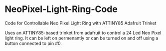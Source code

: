 # NeoPixel-Light-Ring-Code
Code for Controllable Neo Pixel Light Ring with ATTINY85 Adafruit Trinket

Uses an ATTINY85-based trinket from adafruit to control a 24 Led Neo Pixel light ring. It can be left on permenantly or can be turned on and off using a button connected to pin #0.
